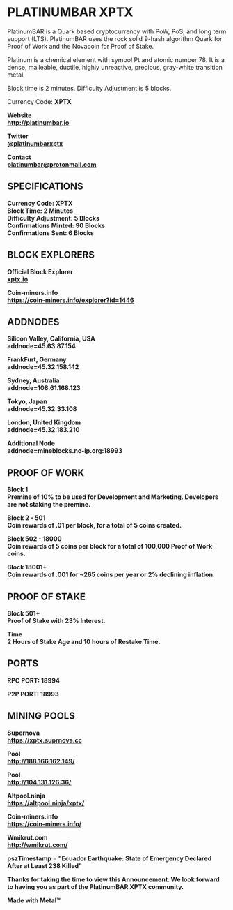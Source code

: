 <h1>PLATINUMBAR XPTX</h1>

<p>PlatinumBAR is a Quark based cryptocurrency with PoW, PoS, and long term support (LTS). PlatinumBAR uses the rock solid 9-hash algorithm Quark for Proof of Work and the Novacoin for Proof of Stake.</p>

<p>Platinum is a chemical element with symbol Pt and atomic number 78. It is a dense, malleable, ductile, highly unreactive, precious, gray-white transition metal.</p>

<p>Block time is 2 minutes. Difficulty Adjustment is 5 blocks.</p>

<p>Currency Code: <b>XPTX<b></p>

<p><b>Website</b><br>
<a href="http://platinumbar.io">http://platinumbar.io</a></p>

<p><b>Twitter</b><br>
<a href="https://twitter.com/platinumbarxptx">@platinumbarxptx</a></p>

<p><b>Contact</b><br>
<a href="mailto:platinumbar@protonmail.com">platinumbar@protonmail.com</a></p>

<h2>SPECIFICATIONS</h2>

<p>Currency Code: <b>XPTX</b><br>
Block Time: <b>2 Minutes</b><br>
Difficulty Adjustment: <b>5 Blocks</b><br>
Confirmations Minted: <b>90 Blocks</b><br>
Confirmations Sent: <b>6 Blocks</b></p>


<h2>BLOCK EXPLORERS</h2>

<p><b>Official Block Explorer</b><br>
<a href="xptx.io">xptx.io</a></p>

<p><b>Coin-miners.info</b><br>
<a href="https://coin-miners.info/explorer?id=1446">https://coin-miners.info/explorer?id=1446</a></p>

<h2>ADDNODES</h2>

<p><b>Silicon Valley, California, USA</b><br>
addnode=45.63.87.154</p>

<p><b>FrankFurt, Germany</b><br>
addnode=45.32.158.142</p>

<p><b>Sydney, Australia</b><br>
addnode=108.61.168.123</p>

<p><b>Tokyo, Japan</b><br>
addnode=45.32.33.108</p>

<p><b>London, United Kingdom</b><br>
addnode=45.32.183.210</p>

<p><b>Additional Node</b><br>
addnode=mineblocks.no-ip.org:18993</p>


<h2>PROOF OF WORK</h2>

<p><b>Block 1</b><br>
Premine of 10% to be used for Development and Marketing.
Developers are not staking the premine.</p>

<p><b>Block 2 - 501</b><br>
Coin rewards of .01 per block, for a total of 5 coins created.</p>

<p><b>Block 502 - 18000</b><br>
Coin rewards of 5 coins per block for a total of 100,000 Proof of Work coins.</p>

<p><b>Block 18001+</b><br>
Coin rewards of .001 for ~265 coins per year or 2% declining inflation.</p>


<h2>PROOF OF STAKE</h2>

<p><b>Block 501+</b><br>
Proof of Stake with 23% Interest.</p>

<p><b>Time</b><br>
2 Hours of Stake Age and 10 hours of Restake Time.</p>


<h2>PORTS</h2>

<p><b>RPC PORT:</b> 18994</p>
<p><b>P2P PORT:</b> 18993</p>


<h2>MINING POOLS</h2>

<p><b>Supernova</b><br>
<a href="https://xptx.suprnova.cc">https://xptx.suprnova.cc</a></p>

<p><b>Pool</b><br>
<a href="http://188.166.162.149/">http://188.166.162.149/</a></p>

<p><b>Pool</b><br>
<a href="http://104.131.126.36/">http://104.131.126.36/</a></p>

<p><b>Altpool.ninja</b><br>
<a href="https://altpool.ninja/xptx/">https://altpool.ninja/xptx/</a></p>

<p><b>Coin-miners.info</b><br>
<a href="https://coin-miners.info/">https://coin-miners.info/</a></p>

<p><b>Wmikrut.com</b><br>
<a href="http://wmikrut.com/">http://wmikrut.com/</a></p>

<p>pszTimestamp = "Ecuador Earthquake: State of Emergency Declared After at Least 238 Killed"</p>

<p>Thanks for taking the time to view this Announcement. We look forward to having you as part of the PlatinumBAR XPTX community.</p>

<p>Made with Metal™</p>
